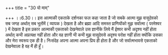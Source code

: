 +++
title = "30 यो माम्"

+++
।।6.30।। इस आत्माकी एकताके दर्शनका फल कहा जाता है जो सबके आत्मा मुझ
वासुदेवको सब जगह अर्थात् सब भूतोंमें ( व्यापक ) देखता है और ब्रह्मा आदि
समस्त प्राणियोंको मुझ सर्वात्मा ( परमेश्वर ) में देखता है इस प्रकार
आत्माकी एकताको देखनेवाले उस ज्ञानीके लिये मैं ईश्वर कभी अदृश्य नहीं होता
अर्थात् कभी अप्रत्यक्ष नहीं होता और वह ज्ञानी भी कभी मुझ वासुदेवसे
अदृश्य परोक्ष नहीं होता क्योंकि उसका और मेरा स्वरूप एक ही है। निःसंदेह
अपना आत्मा अपना प्रिय ही होता है और जो सर्वात्मभावसे एकताको देखनेवाला है
वह मैं ही हूँ।
